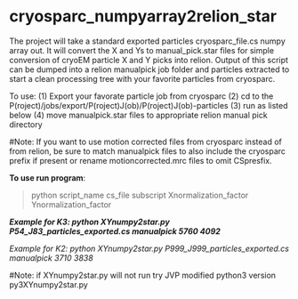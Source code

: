 # cryosparc_numpyarray2relion_star
The project will take a standard exported particles cryosparc_file.cs numpy array out. 
It will convert the X and Ys to manual_pick.star files for simple conversion of cryoEM particle X and Y picks into relion.
Output of this script can be dumped into a relion manualpick job folder and particles extracted to start a clean processing tree with your favorite particles from cryosparc.

To use: (1) Export your favorate particle job from cryosparc (2) cd to the P(roject)/jobs/export/P(roject)J(ob)/P(roject)J(ob)-particles
(3) run as listed below (4) move manualpick.star files to appropriate relion manual pick directory 

#Note: If you want to use motion corrected files from cryosparc instead of from relion, be sure to match manualpick files to also include the cryosparc prefix if present or rename motioncorrected.mrc files to omit CSpresfix.  

**To use run program**:
>python script_name   cs_file    subscript  Xnormalization_factor   Ynormalization_factor

***Example for K3: python XYnumpy2star.py P54_J83_particles_exported.cs manualpick 5760 4092***

*Example for K2: python XYnumpy2star.py P999_J999_particles_exported.cs manualpick 3710 3838*

#Note: if XYnumpy2star.py will not run try JVP modified python3 version py3XYnumpy2star.py
